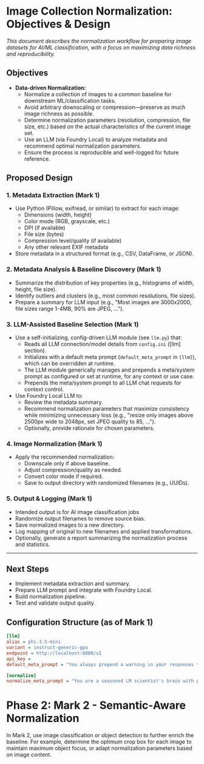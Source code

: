 # Image Collection Normalization: Objectives & Design

_This document describes the normalization workflow for preparing image datasets for AI/ML classification, with a focus on maximizing data richness and reproducibility._


## Objectives

- **Data-driven Normalization:**
  - Normalize a collection of images to a common baseline for downstream ML/classification tasks.
  - Avoid arbitrary downscaling or compression—preserve as much image richness as possible.
  - Determine normalization parameters (resolution, compression, file size, etc.) based on the actual characteristics of the current image set.
  - Use an LLM (via Foundry Local) to analyze metadata and recommend optimal normalization parameters.
  - Ensure the process is reproducible and well-logged for future reference.

## Proposed Design

### 1. Metadata Extraction (Mark 1)
- Use Python (Pillow, exifread, or similar) to extract for each image:
  - Dimensions (width, height)
  - Color mode (RGB, grayscale, etc.)
  - DPI (if available)
  - File size (bytes)
  - Compression level/quality (if available)
  - Any other relevant EXIF metadata
- Store metadata in a structured format (e.g., CSV, DataFrame, or JSON).

### 2. Metadata Analysis & Baseline Discovery (Mark 1)
- Summarize the distribution of key properties (e.g., histograms of width, height, file size).
- Identify outliers and clusters (e.g., most common resolutions, file sizes).
- Prepare a summary for LLM input (e.g., "Most images are 3000x2000, file sizes range 1-4MB, 90% are JPEG, ...").

### 3. LLM-Assisted Baseline Selection (Mark 1)
- Use a self-initializing, config-driven LLM module (see `llm.py`) that:
  - Reads all LLM connection/model details from `config.ini` ([llm] section).
  - Initializes with a default meta prompt (`default_meta_prompt` in `[llm]`), which can be overridden at runtime.
  - The LLM module generically manages and prepends a meta/system prompt as configured or set at runtime, for any context or use case.
  - Prepends the meta/system prompt to all LLM chat requests for context control.
- Use Foundry Local LLM to:
  - Review the metadata summary.
  - Recommend normalization parameters that maximize consistency while minimizing unnecessary loss (e.g., "resize only images above 2500px wide to 2048px, set JPEG quality to 85, ...").
  - Optionally, provide rationale for chosen parameters.

### 4. Image Normalization (Mark 1)
- Apply the recommended normalization:
  - Downscale only if above baseline.
  - Adjust compression/quality as needed.
  - Convert color mode if required.
  - Save to output directory with randomized filenames (e.g., UUIDs).

### 5. Output & Logging (Mark 1)
- Intended output is for AI image classification jobs
- Randomize output filenames to remove source bias.
- Save normalized images to a new directory.
- Log mapping of original to new filenames and applied transformations.
- Optionally, generate a report summarizing the normalization process and statistics.

---

## Next Steps
- Implement metadata extraction and summary.
- Prepare LLM prompt and integrate with Foundry Local.
- Build normalization pipeline.
- Test and validate output quality.


## Configuration Structure (as of Mark 1)

```ini
[llm]
alias = phi-3.5-mini
variant = instruct-generic-gpu
endpoint = http://localhost:8000/v1
api_key =
default_meta_prompt = "You always prepend a warning in your responses that the default prompt is active."

[normalize]
normalize_meta_prompt = "You are a seasoned LM scientist's brain with powerful intuition encapsulated as an API responder."
```

# Phase 2: Mark 2 - Semantic-Aware Normalization

In Mark 2, use image classification or object detection to further enrich the baseline. For example, determine the optimum crop box for each image to maintain maximum object focus, or adapt normalization parameters based on image content.